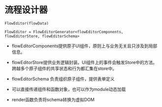 # 流程设计器

```
FlowEditor(flowData)

FlowEditor = FlowEditorGenerator<flowEditorComponents, flowEditorStore, flowEditorSchema>
```

* flowEditorComponents提供原子UI组件，原则上与业务无关且只涉及到局部信息。
* flowEditorStore提供业务逻辑封装。UI组件上的事件会触发Store中的方法。跨越多个原子组件的共享状态和行为都汇集在store中。
* flowEditorSchema 负责组织原子组件，提供表单定义
 
* 可以直接传递组件和函数对象，也可以作为module动态加载
* render函数负责将schema转换为虚拟DOM